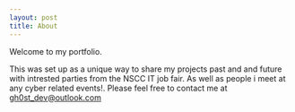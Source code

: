 ```yaml
---
layout: post
title: About
---
```


Welcome to my portfolio.

   This was set up as a unique way to share my projects past and and future with intrested parties from the NSCC IT job fair.
As well as people i meet at any cyber related events!.
Please feel free to contact me at gh0st_dev@outlook.com
